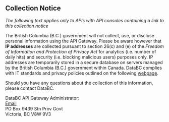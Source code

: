 ## Collection Notice

*The following text applies only to APIs with API consoles containing a link to this collection notice*

The British Columbia (B.C.) government will not collect, use, or disclose personal information using the API Gateway. Please be aware however that **IP addresses** are collected pursuant to section 26(c) and (e) of the *Freedom of Information and Protection of Privacy Act* for analytics (i.e. number of daily hits) and security (i.e. blocking malicious users) purposes only. IP addresses are temporarily stored in a secure database on servers managed by the British Columbia (B.C.) government within Canada. DataBC complies with IT standards and privacy policies outlined on the following [webpage](http://www2.gov.bc.ca/gov/content/governments/services-for-government/policies-procedures/im-it-standards/find-a-standard).

Should you have any questions about the collection of this information, please contact DataBC.

DataBC API Gateway Administrator:
<br>[Email](https://forms.gov.bc.ca/databc-contact-us/)
<br>PO Box 9439 Stn Prov Govt
<br>Victoria, BC V8W 9V3

